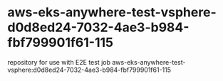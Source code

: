 # aws-eks-anywhere-test-vsphere-d0d8ed24-7032-4ae3-b984-fbf799901f61-115
repository for use with E2E test job aws-eks-anywhere-test-vsphere:d0d8ed24-7032-4ae3-b984-fbf799901f61-115
